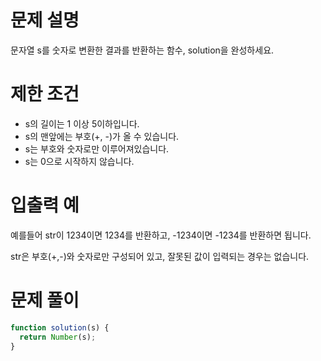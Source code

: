 # 문제 설명

문자열 s를 숫자로 변환한 결과를 반환하는 함수, solution을 완성하세요.

# 제한 조건

- s의 길이는 1 이상 5이하입니다.
- s의 맨앞에는 부호(+, -)가 올 수 있습니다.
- s는 부호와 숫자로만 이루어져있습니다.
- s는 0으로 시작하지 않습니다.

# 입출력 예

예를들어 str이 1234이면 1234를 반환하고, -1234이면 -1234를 반환하면 됩니다. <br />

str은 부호(+,-)와 숫자로만 구성되어 있고, 잘못된 값이 입력되는 경우는 없습니다.

# 문제 풀이

```js
function solution(s) {
  return Number(s);
}
```
